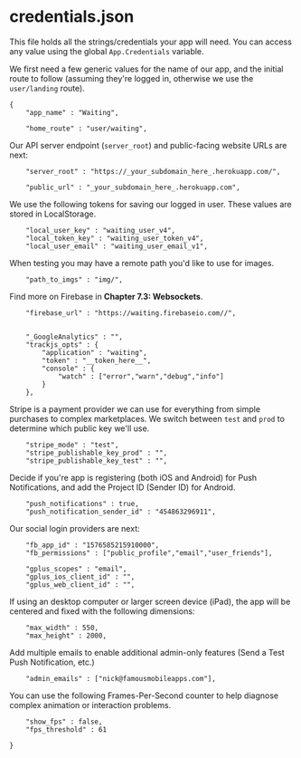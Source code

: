 # credentials.json


This file holds all the strings/credentials your app will need. You can access any value using the global `App.Credentials` variable. 


We first need a few generic values for the name of our app, and the initial route to follow (assuming they're logged in, otherwise we use the `user/landing` route). 

    {
        "app_name" : "Waiting",
        
        "home_route" : "user/waiting",
        
Our API server endpoint (`server_root`) and public-facing website URLs are next: 

        "server_root" : "https://_your_subdomain_here_.herokuapp.com/",

        "public_url" : "_your_subdomain_here_.herokuapp.com",
    
We use the following tokens for saving our logged in user. These values are stored in LocalStorage. 
    
        "local_user_key" : "waiting_user_v4",
        "local_token_key" : "waiting_user_token_v4",
        "local_user_email" : "waiting_user_email_v1",
    
When testing you may have a remote path you'd like to use for images. 

        "path_to_imgs" : "img/",


Find more on Firebase in __Chapter 7.3: Websockets__. 

        "firebase_url" : "https://waiting.firebaseio.com//",
    

        "_GoogleAnalytics" : "",
        "trackjs_opts" : {
            "application" : "waiting",
            "token" : "__token_here__",
            "console" : {
                "watch" : ["error","warn","debug","info"]
            }
        },


Stripe is a payment provider we can use for everything from simple purchases to complex marketplaces. We switch between `test` and `prod` to determine which public key we'll use. 

        "stripe_mode" : "test",
        "stripe_publishable_key_prod" : "",
        "stripe_publishable_key_test" : "",

Decide if you're app is registering (both iOS and Android) for Push Notifications, and add the Project ID (Sender ID) for Android.  

        "push_notifications" : true,
        "push_notification_sender_id" : "454863296911",
    

Our social login providers are next: 

        "fb_app_id" : "1576585215910000",
        "fb_permissions" : ["public_profile","email","user_friends"],

        "gplus_scopes" : "email",
        "gplus_ios_client_id" : "",
        "gplus_web_client_id" : "",
    
    
If using an desktop computer or larger screen device (iPad), the app will be centered and fixed with the following dimensions: 

        "max_width" : 550,
        "max_height" : 2000,

Add multiple emails to enable additional admin-only features (Send a Test Push Notification, etc.)

        "admin_emails" : ["nick@famousmobileapps.com"],
        

You can use the following Frames-Per-Second counter to help diagnose complex animation or interaction problems. 

        "show_fps" : false,
        "fps_threshold" : 61
        
    }


